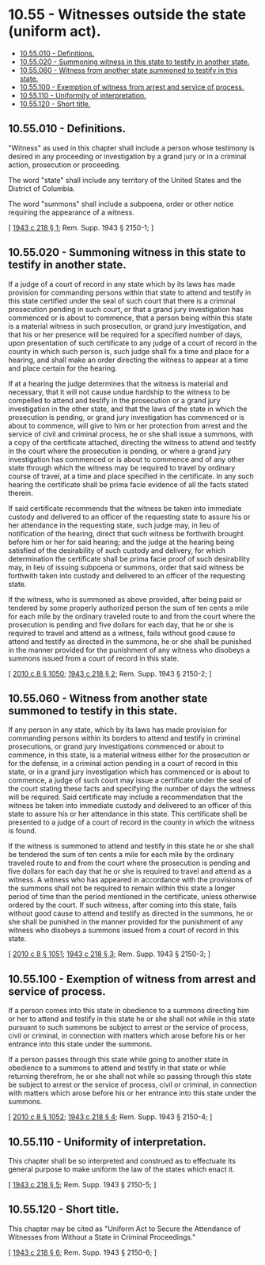 # 10.55 - Witnesses outside the state (uniform act).
* [10.55.010 - Definitions.](#1055010---definitions)
* [10.55.020 - Summoning witness in this state to testify in another state.](#1055020---summoning-witness-in-this-state-to-testify-in-another-state)
* [10.55.060 - Witness from another state summoned to testify in this state.](#1055060---witness-from-another-state-summoned-to-testify-in-this-state)
* [10.55.100 - Exemption of witness from arrest and service of process.](#1055100---exemption-of-witness-from-arrest-and-service-of-process)
* [10.55.110 - Uniformity of interpretation.](#1055110---uniformity-of-interpretation)
* [10.55.120 - Short title.](#1055120---short-title)
## 10.55.010 - Definitions.
"Witness" as used in this chapter shall include a person whose testimony is desired in any proceeding or investigation by a grand jury or in a criminal action, prosecution or proceeding.

The word "state" shall include any territory of the United States and the District of Columbia.

The word "summons" shall include a subpoena, order or other notice requiring the appearance of a witness.

\[ [1943 c 218 § 1](https://leg.wa.gov/CodeReviser/documents/sessionlaw/1943c218.pdf?cite=1943%20c%20218%20§%201); Rem. Supp. 1943 § 2150-1; \]

## 10.55.020 - Summoning witness in this state to testify in another state.
If a judge of a court of record in any state which by its laws has made provision for commanding persons within that state to attend and testify in this state certified under the seal of such court that there is a criminal prosecution pending in such court, or that a grand jury investigation has commenced or is about to commence, that a person being within this state is a material witness in such prosecution, or grand jury investigation, and that his or her presence will be required for a specified number of days, upon presentation of such certificate to any judge of a court of record in the county in which such person is, such judge shall fix a time and place for a hearing, and shall make an order directing the witness to appear at a time and place certain for the hearing.

If at a hearing the judge determines that the witness is material and necessary, that it will not cause undue hardship to the witness to be compelled to attend and testify in the prosecution or a grand jury investigation in the other state, and that the laws of the state in which the prosecution is pending, or grand jury investigation has commenced or is about to commence, will give to him or her protection from arrest and the service of civil and criminal process, he or she shall issue a summons, with a copy of the certificate attached, directing the witness to attend and testify in the court where the prosecution is pending, or where a grand jury investigation has commenced or is about to commence and of any other state through which the witness may be required to travel by ordinary course of travel, at a time and place specified in the certificate. In any such hearing the certificate shall be prima facie evidence of all the facts stated therein.

If said certificate recommends that the witness be taken into immediate custody and delivered to an officer of the requesting state to assure his or her attendance in the requesting state, such judge may, in lieu of notification of the hearing, direct that such witness be forthwith brought before him or her for said hearing; and the judge at the hearing being satisfied of the desirability of such custody and delivery, for which determination the certificate shall be prima facie proof of such desirability may, in lieu of issuing subpoena or summons, order that said witness be forthwith taken into custody and delivered to an officer of the requesting state.

If the witness, who is summoned as above provided, after being paid or tendered by some properly authorized person the sum of ten cents a mile for each mile by the ordinary traveled route to and from the court where the prosecution is pending and five dollars for each day, that he or she is required to travel and attend as a witness, fails without good cause to attend and testify as directed in the summons, he or she shall be punished in the manner provided for the punishment of any witness who disobeys a summons issued from a court of record in this state.

\[ [2010 c 8 § 1050](https://lawfilesext.leg.wa.gov/biennium/2009-10/Pdf/Bills/Session%20Laws/Senate/6239-S.SL.pdf?cite=2010%20c%208%20§%201050); [1943 c 218 § 2](https://leg.wa.gov/CodeReviser/documents/sessionlaw/1943c218.pdf?cite=1943%20c%20218%20§%202); Rem. Supp. 1943 § 2150-2; \]

## 10.55.060 - Witness from another state summoned to testify in this state.
If any person in any state, which by its laws has made provision for commanding persons within its borders to attend and testify in criminal prosecutions, or grand jury investigations commenced or about to commence, in this state, is a material witness either for the prosecution or for the defense, in a criminal action pending in a court of record in this state, or in a grand jury investigation which has commenced or is about to commence, a judge of such court may issue a certificate under the seal of the court stating these facts and specifying the number of days the witness will be required. Said certificate may include a recommendation that the witness be taken into immediate custody and delivered to an officer of this state to assure his or her attendance in this state. This certificate shall be presented to a judge of a court of record in the county in which the witness is found.

If the witness is summoned to attend and testify in this state he or she shall be tendered the sum of ten cents a mile for each mile by the ordinary traveled route to and from the court where the prosecution is pending and five dollars for each day that he or she is required to travel and attend as a witness. A witness who has appeared in accordance with the provisions of the summons shall not be required to remain within this state a longer period of time than the period mentioned in the certificate, unless otherwise ordered by the court. If such witness, after coming into this state, fails without good cause to attend and testify as directed in the summons, he or she shall be punished in the manner provided for the punishment of any witness who disobeys a summons issued from a court of record in this state.

\[ [2010 c 8 § 1051](https://lawfilesext.leg.wa.gov/biennium/2009-10/Pdf/Bills/Session%20Laws/Senate/6239-S.SL.pdf?cite=2010%20c%208%20§%201051); [1943 c 218 § 3](https://leg.wa.gov/CodeReviser/documents/sessionlaw/1943c218.pdf?cite=1943%20c%20218%20§%203); Rem. Supp. 1943 § 2150-3; \]

## 10.55.100 - Exemption of witness from arrest and service of process.
If a person comes into this state in obedience to a summons directing him or her to attend and testify in this state he or she shall not while in this state pursuant to such summons be subject to arrest or the service of process, civil or criminal, in connection with matters which arose before his or her entrance into this state under the summons.

If a person passes through this state while going to another state in obedience to a summons to attend and testify in that state or while returning therefrom, he or she shall not while so passing through this state be subject to arrest or the service of process, civil or criminal, in connection with matters which arose before his or her entrance into this state under the summons.

\[ [2010 c 8 § 1052](https://lawfilesext.leg.wa.gov/biennium/2009-10/Pdf/Bills/Session%20Laws/Senate/6239-S.SL.pdf?cite=2010%20c%208%20§%201052); [1943 c 218 § 4](https://leg.wa.gov/CodeReviser/documents/sessionlaw/1943c218.pdf?cite=1943%20c%20218%20§%204); Rem. Supp. 1943 § 2150-4; \]

## 10.55.110 - Uniformity of interpretation.
This chapter shall be so interpreted and construed as to effectuate its general purpose to make uniform the law of the states which enact it.

\[ [1943 c 218 § 5](https://leg.wa.gov/CodeReviser/documents/sessionlaw/1943c218.pdf?cite=1943%20c%20218%20§%205); Rem. Supp. 1943 § 2150-5; \]

## 10.55.120 - Short title.
This chapter may be cited as "Uniform Act to Secure the Attendance of Witnesses from Without a State in Criminal Proceedings."

\[ [1943 c 218 § 6](https://leg.wa.gov/CodeReviser/documents/sessionlaw/1943c218.pdf?cite=1943%20c%20218%20§%206); Rem. Supp. 1943 § 2150-6; \]

